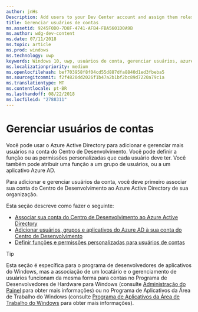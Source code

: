 ```yaml
---
author: jnHs
Description: Add users to your Dev Center account and assign them roles with specific permissions.
title: Gerenciar usuários de contas
ms.assetid: 9245F0D0-7D8F-4741-AFB4-FBA5601D0A9B
ms.author: wdg-dev-content
ms.date: 07/11/2018
ms.topic: article
ms.prod: windows
ms.technology: uwp
keywords: Windows 10, uwp, usuários de conta, gerenciar usuários, azure ad, multiusuário, vários usuários
ms.localizationpriority: medium
ms.openlocfilehash: bef703958f8f04cd55d887dfa8840d1ed3fbeba5
ms.sourcegitcommit: f2f4820dd2026f1b47a2b1bf2bc89d7220a79c1a
ms.translationtype: MT
ms.contentlocale: pt-BR
ms.lasthandoff: 08/22/2018
ms.locfileid: "2788311"
---
```

# <a name="manage-account-users"></a>Gerenciar usuários de contas

Você pode usar o Azure Active Directory para adicionar e gerenciar mais usuários na conta do Centro de Desenvolvimento. Você pode definir a função ou as permissões personalizadas que cada usuário deve ter. Você também pode atribuir uma função a um grupo de usuários, ou a um aplicativo Azure AD.

Para adicionar e gerenciar usuários da conta, você deve primeiro associar sua conta do Centro de Desenvolvimento ao Azure Active Directory de sua organização. 

Esta seção descreve como fazer o seguinte:

-   [Associar sua conta do Centro de Desenvolvimento ao Azure Active Directory](associate-azure-ad-with-dev-center.md)
-   [Adicionar usuários, grupos e aplicativos do Azure AD à sua conta do Centro de Desenvolvimento](add-users-groups-and-azure-ad-applications.md)
-   [Definir funções e permissões personalizadas para usuários de contas](set-custom-permissions-for-account-users.md)

> [!TIP]
> Esta seção é específica para o programa de desenvolvedores de aplicativos do Windows, mas a associação de um locatário e o gerenciamento de usuários funcionam da mesma forma para contas no Programa de Desenvolvedores de Hardware para Windows (consulte [Administração do Painel](https://docs.microsoft.com/windows-hardware/drivers/dashboard/dashboard-administration) para obter mais informações) ou no Programa de Aplicativos da Área de Trabalho do Windows (consulte [Programa de Aplicativos da Área de Trabalho do Windows](https://docs.microsoft.com/windows/desktop/appxpkg/windows-desktop-application-program#add-and-manage-account-users) para obter mais informações).
